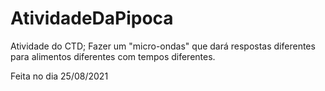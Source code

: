 # AtividadeDaPipoca
Atividade do CTD; Fazer um "micro-ondas" que dará respostas diferentes para alimentos diferentes com tempos diferentes.


Feita no dia 25/08/2021
